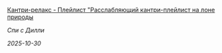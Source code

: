 <!--2025-10-30 06:06:42-->
<div class="yb">
  <a class="nodecor" href="/index.html?rok-muzyka/kantri-relaks_-_plejlist_rasslablyajushchij_kantri-plejlist_na_lone_prirody">
    <img class="preview" data-videoid="https://rutube.ru/play/embed/http://rutube.ru/video/4697775d92e65752bcc78658aa346b1b/" src="http://pic.rutubelist.ru/video/2025-10-30/7a/85/7a8582b78a88226d0be3e5a56b007172.jpg" align="left" alt="">
  </a>
  <div class="inlbl text">
    <p><a class="nodecor" href="/index.html?rok-muzyka/kantri-relaks_-_plejlist_rasslablyajushchij_kantri-plejlist_na_lone_prirody">Кантри-релакс - Плейлист "Расслабляющий кантри-плейлист на лоне природы</a></p>
    <p><i class="smaller2">Спи с Дилли</i></p>
    <i class="smaller3">2025-10-30</i>
  </div>
</div>

